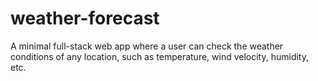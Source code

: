# weather-forecast
A minimal full-stack web app where a user can check the weather conditions of any location, such as temperature, wind velocity, humidity, etc. 
